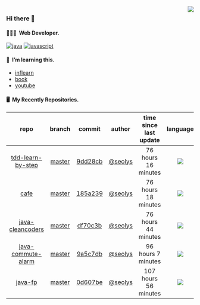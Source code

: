 <img align="right" src="https://github-readme-stats.vercel.app/api?username=seolys&show_icons=true&hide_title=true" />

### Hi there 👋

#### 🧑🏻‍💻&nbsp;&nbsp;Web Developer.

[![java](http://img.shields.io/badge/-java-black?style=flat-square&logo=)](#)
[![javascript](http://img.shields.io/badge/-javascript-darkgray?style=flat-square&logo=)](#)

<!--
**seolys/seolys** is a ✨ _special_ ✨ repository because its `README.md` (this file) appears on your GitHub profile.

Here are some ideas to get you started:

- 🔭 I’m currently working on ...
- 🌱 I’m currently learning ...
- 👯 I’m looking to collaborate on ...
- 🤔 I’m looking for help with ...
- 💬 Ask me about ...
- 📫 How to reach me: ...
- 😄 Pronouns: ...
- ⚡ Fun fact: ...
-->

#### 🌱&nbsp;&nbsp;I’m learning this.

- [inflearn](https://github.com/seolys/TIL/blob/master/inflearn/inflearn.md)
- [book](https://github.com/seolys/TIL/blob/master/book/book.md)
- [youtube](https://github.com/seolys/TIL/blob/master/youtube/youtube.md)

#### 🖥&nbsp;&nbsp;My Recently Repositories.

| repo | branch | commit | author | time since last update | language |
|:---:|:---:|:---:|:---:|:---:|:---:|
| [tdd-learn-by-step](https://github.com/seolys/tdd-learn-by-step) | [master](https://github.com/seolys/tdd-learn-by-step/tree/master) |[9dd28cb](https://github.com/seolys/tdd-learn-by-step/commit/9dd28cbd9526232bd44e4077c79b10454835506e) | [@seolys](https://github.com/seolys) |76 hours 16 minutes | ![](https://img.shields.io/badge/language-Java-default.svg?style=flat-square)|
| [cafe](https://github.com/seolys/cafe) | [master](https://github.com/seolys/cafe/tree/master) |[185a239](https://github.com/seolys/cafe/commit/185a2393e7cd7c8989f034cb2af8ef258dca29e1) | [@seolys](https://github.com/seolys) |76 hours 18 minutes | ![](https://img.shields.io/badge/language-Java-default.svg?style=flat-square)|
| [java-cleancoders](https://github.com/seolys/java-cleancoders) | [master](https://github.com/seolys/java-cleancoders/tree/master) |[df70c3b](https://github.com/seolys/java-cleancoders/commit/df70c3b68d27eece48c2ea59ed53b42869847336) | [@seolys](https://github.com/seolys) |76 hours 44 minutes | ![](https://img.shields.io/badge/language-Java-default.svg?style=flat-square)|
| [java-commute-alarm](https://github.com/seolys/java-commute-alarm) | [master](https://github.com/seolys/java-commute-alarm/tree/master) |[9a5c7db](https://github.com/seolys/java-commute-alarm/commit/9a5c7db1b97d44d744e1736c7febc8c702795609) | [@seolys](https://github.com/seolys) |96 hours 7 minutes | ![](https://img.shields.io/badge/language-Java-default.svg?style=flat-square)|
| [java-fp](https://github.com/seolys/java-fp) | [master](https://github.com/seolys/java-fp/tree/master) |[0d607be](https://github.com/seolys/java-fp/commit/0d607beec9ee866328b6074b2086a59476df31ee) | [@seolys](https://github.com/seolys) |107 hours 56 minutes | ![](https://img.shields.io/badge/language-Java-default.svg?style=flat-square)|


<!--
[![Tech Blog Badge](http://img.shields.io/badge/-Tech%20blog-black?style=flat-square&logo=github&link=https://zzsza.github.io/)](https://zzsza.github.io/) 
[![Linkedin Badge](https://img.shields.io/badge/-LinkedIn-blue?style=flat-square&logo=Linkedin&logoColor=white&link=https://www.linkedin.com/in/seong-yun-byeon-8183a8113/)](https://www.linkedin.com/in/seong-yun-byeon-8183a8113/) 
[![Youtube Badge](https://img.shields.io/badge/Youtube-ff0000?style=flat-square&logo=youtube&link=https://www.youtube.com/c/kyleschool)](https://www.youtube.com/c/kyleschool) 
[![Facebook Badge](https://img.shields.io/badge/-Facebook-1877f2?style=flat-square&logo=facebook&logoColor=white&link=https://www.facebook.com/zzsza)](https://www.facebook.com/zzsza) 
[![Instagram Badge](https://img.shields.io/badge/-Instagram-dd2a7b?style=flat-square&logo=instagram&logoColor=white&link=https://www.instagram.com/data.scientist/)](https://www.instagram.com/data.scientist/) 
[![Gmail Badge](https://img.shields.io/badge/-Gmail-d14836?style=flat-square&logo=Gmail&logoColor=white&link=mailto:snugyun01@gmail.com)](mailto:snugyun01@gmail.com)
-->
